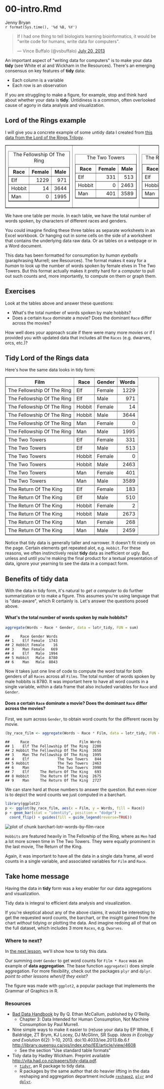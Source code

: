 # 00-intro.Rmd
Jenny Bryan  
`r format(Sys.time(), '%d %B, %Y')`  

<blockquote class="twitter-tweet" lang="en"><p>If I had one thing to tell biologists learning bioinformatics, it would be &quot;write code for humans, write data for computers&quot;.</p>&mdash; Vince Buffalo (@vsbuffalo) <a href="https://twitter.com/vsbuffalo/statuses/358699162679787521">July 20, 2013</a></blockquote>

An important aspect of "writing data for computers" is to make your data __tidy__ (see White et al and Wickham in the Resources). There's an emerging consensus on key features of __tidy__ data:

  * Each column is a variable
  * Each row is an observation

If you are struggling to make a figure, for example, stop and think hard about whether your data is __tidy__. Untidiness is a common, often overlooked cause of agony in data analysis and visualization.

## Lord of the Rings example

I will give you a concrete example of some untidy data I created from [this data from the Lord of the Rings Trilogy](https://github.com/jennybc/lotr).




<table border = 1>
<tr>
<td>
<!-- html table generated in R 3.1.0 by xtable 1.7-3 package -->
<!-- Fri Aug  8 12:49:59 2014 -->
<TABLE border=1>
<CAPTION ALIGN="top"> The Fellowship Of The Ring </CAPTION>
<TR> <TH> Race </TH> <TH> Female </TH> <TH> Male </TH>  </TR>
  <TR> <TD> Elf </TD> <TD align="right"> 1229 </TD> <TD align="right"> 971 </TD> </TR>
  <TR> <TD> Hobbit </TD> <TD align="right"> 14 </TD> <TD align="right"> 3644 </TD> </TR>
  <TR> <TD> Man </TD> <TD align="right"> 0 </TD> <TD align="right"> 1995 </TD> </TR>
   </TABLE>
</td>
<td>
<!-- html table generated in R 3.1.0 by xtable 1.7-3 package -->
<!-- Fri Aug  8 12:49:59 2014 -->
<TABLE border=1>
<CAPTION ALIGN="top"> The Two Towers </CAPTION>
<TR> <TH> Race </TH> <TH> Female </TH> <TH> Male </TH>  </TR>
  <TR> <TD> Elf </TD> <TD align="right"> 331 </TD> <TD align="right"> 513 </TD> </TR>
  <TR> <TD> Hobbit </TD> <TD align="right"> 0 </TD> <TD align="right"> 2463 </TD> </TR>
  <TR> <TD> Man </TD> <TD align="right"> 401 </TD> <TD align="right"> 3589 </TD> </TR>
   </TABLE>
</td>
<td>
<!-- html table generated in R 3.1.0 by xtable 1.7-3 package -->
<!-- Fri Aug  8 12:49:59 2014 -->
<TABLE border=1>
<CAPTION ALIGN="top"> The Return Of The King </CAPTION>
<TR> <TH> Race </TH> <TH> Female </TH> <TH> Male </TH>  </TR>
  <TR> <TD> Elf </TD> <TD align="right"> 183 </TD> <TD align="right"> 510 </TD> </TR>
  <TR> <TD> Hobbit </TD> <TD align="right"> 2 </TD> <TD align="right"> 2673 </TD> </TR>
  <TR> <TD> Man </TD> <TD align="right"> 268 </TD> <TD align="right"> 2459 </TD> </TR>
   </TABLE>
</td>
</tr>
</table>

We have one table per movie. In each table, we have the total number of words spoken, by characters of different races and genders.

You could imagine finding these three tables as separate worksheets in an Excel workbook. Or hanging out in some cells on the side of a worksheet that contains the underlying data raw data. Or as tables on a webpage or in a Word document.

This data has been formatted for consumption by *human eyeballs* (paraphrasing Murrell; see Resources). The format makes it easy for a *human* to look up the number of words spoken by female elves in The Two Towers. But this format actually makes it pretty hard for a *computer* to pull out such counts and, more importantly, to compute on them or graph them.

## Exercises

Look at the tables above and answer these questions:

  * What's the total number of words spoken by male hobbits?
  * Does a certain `Race` dominate a movie? Does the dominant `Race` differ across the movies?
  
How well does your approach scale if there were many more movies or if I provided you with updated data that includes all the `Races` (e.g. dwarves, orcs, etc.)?

## Tidy Lord of the Rings data

Here's how the same data looks in tidy form:

<!-- html table generated in R 3.1.0 by xtable 1.7-3 package -->
<!-- Fri Aug  8 12:49:59 2014 -->
<TABLE border=1>
<TR> <TH> Film </TH> <TH> Race </TH> <TH> Gender </TH> <TH> Words </TH>  </TR>
  <TR> <TD> The Fellowship Of The Ring </TD> <TD> Elf </TD> <TD> Female </TD> <TD align="right"> 1229 </TD> </TR>
  <TR> <TD> The Fellowship Of The Ring </TD> <TD> Elf </TD> <TD> Male </TD> <TD align="right"> 971 </TD> </TR>
  <TR> <TD> The Fellowship Of The Ring </TD> <TD> Hobbit </TD> <TD> Female </TD> <TD align="right"> 14 </TD> </TR>
  <TR> <TD> The Fellowship Of The Ring </TD> <TD> Hobbit </TD> <TD> Male </TD> <TD align="right"> 3644 </TD> </TR>
  <TR> <TD> The Fellowship Of The Ring </TD> <TD> Man </TD> <TD> Female </TD> <TD align="right"> 0 </TD> </TR>
  <TR> <TD> The Fellowship Of The Ring </TD> <TD> Man </TD> <TD> Male </TD> <TD align="right"> 1995 </TD> </TR>
  <TR> <TD> The Two Towers </TD> <TD> Elf </TD> <TD> Female </TD> <TD align="right"> 331 </TD> </TR>
  <TR> <TD> The Two Towers </TD> <TD> Elf </TD> <TD> Male </TD> <TD align="right"> 513 </TD> </TR>
  <TR> <TD> The Two Towers </TD> <TD> Hobbit </TD> <TD> Female </TD> <TD align="right"> 0 </TD> </TR>
  <TR> <TD> The Two Towers </TD> <TD> Hobbit </TD> <TD> Male </TD> <TD align="right"> 2463 </TD> </TR>
  <TR> <TD> The Two Towers </TD> <TD> Man </TD> <TD> Female </TD> <TD align="right"> 401 </TD> </TR>
  <TR> <TD> The Two Towers </TD> <TD> Man </TD> <TD> Male </TD> <TD align="right"> 3589 </TD> </TR>
  <TR> <TD> The Return Of The King </TD> <TD> Elf </TD> <TD> Female </TD> <TD align="right"> 183 </TD> </TR>
  <TR> <TD> The Return Of The King </TD> <TD> Elf </TD> <TD> Male </TD> <TD align="right"> 510 </TD> </TR>
  <TR> <TD> The Return Of The King </TD> <TD> Hobbit </TD> <TD> Female </TD> <TD align="right"> 2 </TD> </TR>
  <TR> <TD> The Return Of The King </TD> <TD> Hobbit </TD> <TD> Male </TD> <TD align="right"> 2673 </TD> </TR>
  <TR> <TD> The Return Of The King </TD> <TD> Man </TD> <TD> Female </TD> <TD align="right"> 268 </TD> </TR>
  <TR> <TD> The Return Of The King </TD> <TD> Man </TD> <TD> Male </TD> <TD align="right"> 2459 </TD> </TR>
   </TABLE>

Notice that tidy data is generally taller and narrower. It doesn't fit nicely on the page. Certain elements get repeated alot, e.g. `Hobbit`. For these reasons, we often instinctively resist __tidy__ data as inefficient or ugly. But, unless and until you're making the final product for a textual presentation of data, ignore your yearning to see the data in a compact form.

## Benefits of tidy data

With the data in tidy form, it's natural to *get a computer* to do further summarization or to make a figure. This assumes you're using language that is "data-aware", which R certainly is. Let's answer the questions posed above.

#### What's the total number of words spoken by male hobbits?


```r
aggregate(Words ~ Race * Gender, data = lotr_tidy, FUN = sum)
```

```
##     Race Gender Words
## 1    Elf Female  1743
## 2 Hobbit Female    16
## 3    Man Female   669
## 4    Elf   Male  1994
## 5 Hobbit   Male  8780
## 6    Man   Male  8043
```

Now it takes just one line of code to compute the word total for both genders of all `Races` across all `Films`. The total number of words spoken by male hobbits is 8780. It was important here to have all word counts in a single variable, within a data frame that also included variables for `Race` and `Gender`.

#### Does a certain `Race` dominate a movie? Does the dominant `Race` differ across the movies?

First, we sum across `Gender`, to obtain word counts for the different races by movie.




```r
(by_race_film <- aggregate(Words ~ Race * Film, data = lotr_tidy, FUN = sum))
```

```
##     Race                       Film Words
## 1    Elf The Fellowship Of The Ring  2200
## 2 Hobbit The Fellowship Of The Ring  3658
## 3    Man The Fellowship Of The Ring  1995
## 4    Elf             The Two Towers   844
## 5 Hobbit             The Two Towers  2463
## 6    Man             The Two Towers  3990
## 7    Elf     The Return Of The King   693
## 8 Hobbit     The Return Of The King  2675
## 9    Man     The Return Of The King  2727
```
We can stare hard at those numbers to answer the question. But even nicer is to depict the word counts we just computed in a barchart. 


```r
library(ggplot2)
p <- ggplot(by_race_film, aes(x = Film, y = Words, fill = Race))
p + geom_bar(stat = "identity", position = "dodge") +
  coord_flip() + guides(fill = guide_legend(reverse=TRUE))
```

![plot of chunk barchart-lotr-words-by-film-race](./01-intro_files/figure-html/barchart-lotr-words-by-film-race.png) 

`Hobbits` are featured heavily in The Fellowhip of the Ring, where as `Men` had a lot more screen time in The Two Towers. They were equally prominent in the last movie, The Return of the King.

Again, it was important to have all the data in a single data frame, all word counts in a single variable, and associated variables for `Film` and `Race`.

## Take home message

Having the data in __tidy__ form was a key enabler for our data aggregations and visualization.

Tidy data is integral to efficient data analysis and visualization.

If you're skeptical about any of the above claims, it would be interesting to get the requested word counts, the barchart, or the insight gained from the chart *without* tidying or plotting the data. And imagine redoing all of that on the full dataset, which includes 3 more `Races`, e.g. `Dwarves`.

### Where to next?

In [the next lesson](02-tidy.md), we'll show how to tidy this data.

Our summing over `Gender` to get word counts for `Film * Race` was an example of __data aggregation__. The base function `aggregate()` does simple aggregation. For more flexibility, check out the packages `plyr` and `dplyr`. *point to other lessons when/if they exist?*

The figure was made with `ggplot2`, a popular package that implements the Grammar of Graphics in R.

### Resources

  * [Bad Data Handbook](http://shop.oreilly.com/product/0636920024422.do) by By Q. Ethan McCallum, published by O'Reilly.
    - Chapter 3: Data Intended for Human Consumption, Not Machine Consumption by Paul Murrell.
  * Nine simple ways to make it easier to (re)use your data by EP White, E Baldridge, ZT Brym, KJ Locey, DJ McGlinn, SR Supp. *Ideas in Ecology and Evolution* 6(2): 1–10, 2013. doi:10.4033/iee.2013.6b.6.f <http://library.queensu.ca/ojs/index.php/IEE/article/view/4608>
    - See the section "Use standard table formats"
  * Tidy data by Hadley Wickham. Preprint available <http://vita.had.co.nz/papers/tidy-data.pdf>.
    - [`tidyr`](https://github.com/hadley/tidyr), an R package to tidy data.
    - R packages by the same author that do heavier lifting in the data reshaping and aggregation department include [`reshape2`](https://github.com/hadley/reshape), [`plyr`](https://github.com/hadley/plyr) and [`dplyr`](https://github.com/hadley/dplyr).
    


